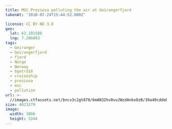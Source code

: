 ```yaml
---
title: MSC Preziosa polluting the air at Geirangerfjord
takenAt: '2018-07-24T15:44:52.000Z'

license: CC BY-ND 3.0
geo:
  lat: 62.101586
  lng: 7.206083
tags:
  - Geiranger
  - Geirangerfjord
  - fjord
  - Norge
  - Norway
  - bgotrd18
  - cruiseship
  - preziosa
  - msc
  - pollution
url: >-
  //images.ctfassets.net/bncv3c2gt878/6mAN3Ihv0vuJWzdAnbxOzB/39a49cddebc2329724d12928693f1be2/msc-preziosa-polluting-the-air-at-geirangerfjord_29989968848_o
size: 4023279
image:
  width: 3006
  height: 5344
---
```

